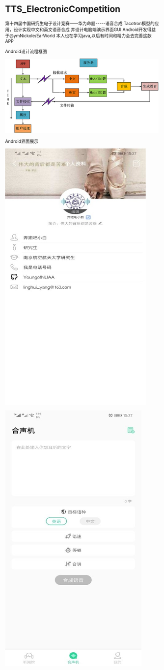 # TTS_ElectronicCompetition
第十四届中国研究生电子设计竞赛——华为命题-----语音合成
Tacotron模型的应用，设计实现中文和英文语音合成 并设计电脑端演示界面GUI
Android开发得益于@ymNickole/EarWorld 本人也在学习java,以后有时间和精力会去完善这款APP

Android设计流程框图

![Image text](https://github.com/YoungofNUAA/TTS_ElectronicCompetition/blob/master/APP1.png)

Android界面展示

![Image text](https://github.com/YoungofNUAA/TTS_ElectronicCompetition/blob/master/APP_Person.jpg)

![Image text](https://github.com/YoungofNUAA/TTS_ElectronicCompetition/blob/master/APP_TTS.jpg)

